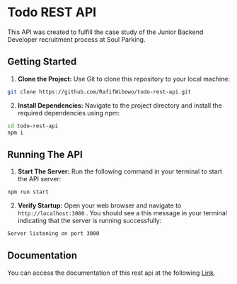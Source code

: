 # Todo REST API

This API was created to fulfill the case study of the Junior Backend Developer recruitment process at Soul Parking.

## Getting Started

1. **Clone the Project:**
   Use Git to clone this repository to your local machine:

```bash
git clone https://github.com/RafifWibowo/todo-rest-api.git
```

2. **Install Dependencies:**
   Navigate to the project directory and install the required dependencies using npm:

```bash
cd todo-rest-api
npm i
```

## Running The API

1. **Start The Server:**
   Run the following command in your terminal to start the API server:

```bash
npm run start
```

2. **Verify Startup:**
   Open your web browser and navigate to `http://localhost:3000` . You should see a this message in your terminal indicating that the server is running successfully:

```bash
Server listening on port 3000
```

## Documentation

You can access the documentation of this rest api at the following [Link](https://documenter.getpostman.com/view/13228891/2sAYHzG3bH).
